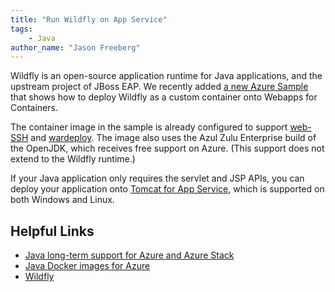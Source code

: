 ```yaml
---
title: "Run Wildfly on App Service"
tags: 
    - Java
author_name: "Jason Freeberg"
---
```


Wildfly is an open-source application runtime for Java applications, and the upstream project of JBoss EAP. We recently added [a new Azure Sample](https://github.com/Azure-Samples/app-service-wildfly) that shows how to deploy Wildfly as a custom container onto Webapps for Containers.

The container image in the sample is already configured to support [web-SSH](https://docs.microsoft.com/azure/app-service/containers/app-service-linux-ssh-support#open-ssh-session-in-browser) and [wardeploy](https://docs.microsoft.com/azure/app-service/deploy-zip#deploy-war-file). The image also uses the Azul Zulu Enterprise build of the OpenJDK, which receives free support on Azure. (This support does not extend to the Wildfly runtime.)

If your Java application only requires the servlet and JSP APIs, you can deploy your application onto [Tomcat for App Service](https://docs.microsoft.com/azure/app-service/containers/quickstart-java), which is supported on both Windows and Linux.

## Helpful Links

- [Java long-term support for Azure and Azure Stack](https://docs.microsoft.com/java/azure/jdk/)
- [Java Docker images for Azure](https://docs.microsoft.com/java/azure/jdk/java-jdk-docker-images)
- [Wildfly](https://wildfly.org/)
